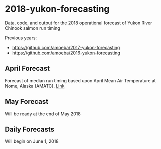2018-yukon-forecasting
======================

Data, code, and output for the 2018 operational forecast of Yukon River
Chinook salmon run timing

Previous years:

-   <https://github.com/amoeba/2017-yukon-forecasting>
-   <https://github.com/amoeba/2016-yukon-forecasting>

April Forecast
--------------

Forecast of median run timing based upon April Mean Air Temperature at
Nome, Alaska (AMATC). [Link](./april_forecast)

May Forecast
------------

Will be ready at the end of May 2018

Daily Forecasts
---------------

Will begin on June 1, 2018
